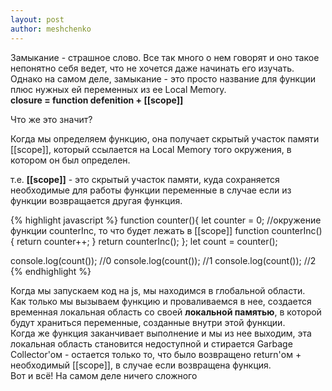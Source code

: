 ```yaml
---
layout: post
author: meshchenko
---
```


Замыкание - страшное слово. Все так много о нем говорят и оно такое непонятно себя ведет, что не хочется даже начинать его изучать.  
Однако на самом деле, замыкание - это просто название для функции плюс нужных ей переменных из ее Local Memory.  
**closure = function defenition + [[scope]]**  

Что же это значит?

Когда мы определяем функцию, она получает скрытый участок памяти [[scope]], который ссылается на Local Memory того окружения, в котором он был определен.

т.е. **[[scope]]** - это скрытый участок памяти, куда сохраняется необходимые для работы функции переменные в случае если из функции возвращается другая функция.

{% highlight javascript %}
function counter(){
	let counter = 0; //окружение функции counterInc, то что будет лежать в [[scope]]
	function counterInc(){
		return counter++;
	}
	return counterInc();
};
let count = counter();

console.log(count()); //0
console.log(count()); //1
console.log(count()); //2
{% endhighlight %}

Когда мы запускаем код на js, мы находимся в глобальной области.  
Как только мы вызываем функцию и проваливаемся в нее, создается временная локальная область со своей **локальной памятью**, в которой будут храниться переменные, созданные внутри этой функции.  
Когда же функция заканчивает выполнение и мы из нее выходим, эта локальная область становится недоступной и стирается Garbage Collector'ом - остается только то, что было возвращено return'ом + необходимый [[scope]], в случае если возвращена функция.  
Вот и всё! На самом деле ничего сложного
